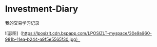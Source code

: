 # Investment-Diary
我的交易学习记录

![瑟图]（https://lposizlt.cdn.bspapp.com/LPOSIZLT-myspace/30e9a960-981b-11ea-b244-a9f5e5565f30.jpg）